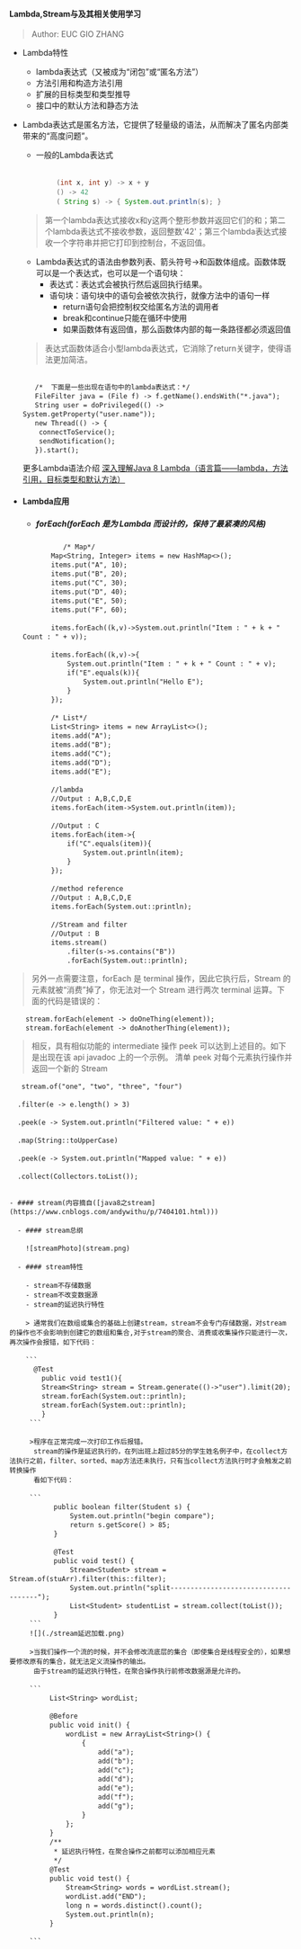 #### Lambda,Stream与及其相关使用学习
>Author: EUC GIO ZHANG

- Lambda特性
  - lambda表达式（又被成为“闭包”或“匿名方法”）
  - 方法引用和构造方法引用
  - 扩展的目标类型和类型推导
  - 接口中的默认方法和静态方法
  
- Lambda表达式是匿名方法，它提供了轻量级的语法，从而解决了匿名内部类带来的“高度问题”。
  - 一般的Lambda表达式
  
    ```java
    
         (int x, int y) -> x + y
         () -> 42
         ( String s) -> { System.out.println(s); }

    ```
      
  >第一个lambda表达式接收x和y这两个整形参数并返回它们的和；第二个lambda表达式不接收参数，返回整数'42'；第三个lambda表达式接收一个字符串并把它打印到控制台，不返回值。
   
  - Lambda表达式的语法由参数列表、箭头符号->和函数体组成。函数体既可以是一个表达式，也可以是一个语句块：
    - 表达式：表达式会被执行然后返回执行结果。
    - 语句块：语句块中的语句会被依次执行，就像方法中的语句一样
      - return语句会把控制权交给匿名方法的调用者
      - break和continue只能在循环中使用
      - 如果函数体有返回值，那么函数体内部的每一条路径都必须返回值 

   > 表达式函数体适合小型lambda表达式，它消除了return关键字，使得语法更加简洁。
   
   ```
   
      /*  下面是一些出现在语句中的lambda表达式：*/
      FileFilter java = (File f) -> f.getName().endsWith("*.java");  
      String user = doPrivileged(() -> System.getProperty("user.name"));  
      new Thread(() -> {
       connectToService();
       sendNotification();
      }).start();

   ```    
    
    更多Lambda语法介绍
    [深入理解Java 8 Lambda（语言篇——lambda，方法引用，目标类型和默认方法）](https://www.cnblogs.com/figure9/p/java-8-lambdas-insideout-language-features.html)
    
 - #### Lambda应用
 
   - ##### forEach(forEach 是为 Lambda 而设计的，保持了最紧凑的风格) 
 
   ```
             /* Map*/
          Map<String, Integer> items = new HashMap<>();
          items.put("A", 10);
          items.put("B", 20);
          items.put("C", 30);
          items.put("D", 40);
          items.put("E", 50);
          items.put("F", 60);
          
          items.forEach((k,v)->System.out.println("Item : " + k + " Count : " + v));
          
          items.forEach((k,v)->{
              System.out.println("Item : " + k + " Count : " + v);
              if("E".equals(k)){
                  System.out.println("Hello E");
              }
          });
          
          /* List*/
          List<String> items = new ArrayList<>();
          items.add("A");
          items.add("B");
          items.add("C");
          items.add("D");
          items.add("E");
          
          //lambda
          //Output : A,B,C,D,E
          items.forEach(item->System.out.println(item));
          
          //Output : C
          items.forEach(item->{
              if("C".equals(item)){
                  System.out.println(item);
              }
          });
          
          //method reference
          //Output : A,B,C,D,E
          items.forEach(System.out::println);
          
          //Stream and filter
          //Output : B
          items.stream()
              .filter(s->s.contains("B"))
              .forEach(System.out::println);
   ```
  >另外一点需要注意，forEach 是 terminal 操作，因此它执行后，Stream 的元素就被“消费”掉了，你无法对一个 Stream 进行两次 terminal 运算。下面的代码是错误的：

  ```
      stream.forEach(element -> doOneThing(element));
      stream.forEach(element -> doAnotherThing(element));
  ```

  >相反，具有相似功能的 intermediate 操作 peek 可以达到上述目的。如下是出现在该 api javadoc 上的一个示例。
 清单 peek 对每个元素执行操作并返回一个新的 Stream
 
  ```
     stream.of("one", "two", "three", "four")

    .filter(e -> e.length() > 3)

    .peek(e -> System.out.println("Filtered value: " + e))

    .map(String::toUpperCase)

    .peek(e -> System.out.println("Mapped value: " + e))

    .collect(Collectors.toList());
    
  ```
    - #### stream(内容摘自([java8之stream](https://www.cnblogs.com/andywithu/p/7404101.html)))
      
      - #### stream总纲
      
        ![streamPhoto](stream.png)
        
      - #### stream特性
      
        - stream不存储数据
        - stream不改变数据源
        - stream的延迟执行特性
      
        > 通常我们在数组或集合的基础上创建stream，stream不会专门存储数据，对stream的操作也不会影响到创建它的数组和集合,对于stream的聚合、消费或收集操作只能进行一次，再次操作会报错，如下代码：
        
        ```
          @Test
            public void test1(){
            Stream<String> stream = Stream.generate(()->"user").limit(20);
            stream.forEach(System.out::println);
            stream.forEach(System.out::println);
            }
         ``` 
         
         >程序在正常完成一次打印工作后报错。
          stream的操作是延迟执行的，在列出班上超过85分的学生姓名例子中，在collect方法执行之前，filter、sorted、map方法还未执行，只有当collect方法执行时才会触发之前转换操作
          看如下代码：
         
         ```
               public boolean filter(Student s) {
                   System.out.println("begin compare");
                   return s.getScore() > 85;
               }
                
               @Test
               public void test() {
                   Stream<Student> stream = Stream.of(stuArr).filter(this::filter);
                   System.out.println("split-------------------------------------");
                   List<Student> studentList = stream.collect(toList());
               }
         ``` 
         ![](./stream延迟加载.png)
         
         >当我们操作一个流的时候，并不会修改流底层的集合（即使集合是线程安全的），如果想要修改原有的集合，就无法定义流操作的输出。
          由于stream的延迟执行特性，在聚合操作执行前修改数据源是允许的。
          
         ```
              List<String> wordList;
               
              @Before
              public void init() {
                  wordList = new ArrayList<String>() {
                      {
                          add("a");
                          add("b");
                          add("c");
                          add("d");
                          add("e");
                          add("f");
                          add("g");
                      }
                  };
              }
              /**
               * 延迟执行特性，在聚合操作之前都可以添加相应元素
               */
              @Test
              public void test() {
                  Stream<String> words = wordList.stream();
                  wordList.add("END");
                  long n = words.distinct().count();
                  System.out.println(n);
              }
              
         ``` 
     
  
